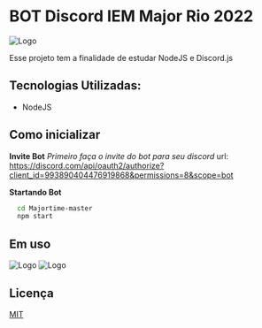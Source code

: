 # BOT Discord IEM Major Rio 2022
![Logo](https://cdn.discordapp.com/attachments/1016189465615679571/1016189890322497596/major.png)

Esse projeto tem a finalidade de estudar NodeJS e Discord.js

## Tecnologias Utilizadas:

- NodeJS

## Como inicializar

**Invite Bot**
*Primeiro faça o invite do bot para seu discord*
url: https://discord.com/api/oauth2/authorize?client_id=993890404476919868&permissions=8&scope=bot

**Startando Bot**
```bash
  cd Majortime-master
  npm start
```

## Em uso
![Logo](https://cdn.discordapp.com/attachments/1016141006162366535/1016190383052558507/unknown.png)
![Logo](https://cdn.discordapp.com/attachments/1016141006162366535/1016190782467739708/unknown.png)

## Licença

[MIT](https://choosealicense.com/licenses/mit/)
